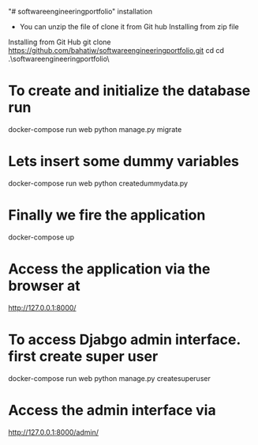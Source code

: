 "# softwareengineeringportfolio" 
installation
- You can unzip the file of clone it from Git hub
Installing from zip file

Installing from Git Hub
git clone https://github.com/bahatiw/softwareengineeringportfolio.git
cd  cd .\softwareengineeringportfolio\
# To create and initialize the database run
docker-compose run web python manage.py migrate
# Lets insert some dummy variables 
docker-compose run web python createdummydata.py
# Finally we fire the application
 docker-compose up

# Access the application via the browser at
http://127.0.0.1:8000/

# To access Djabgo admin interface. first create super user
docker-compose run web python manage.py createsuperuser
# Access the admin interface via
http://127.0.0.1:8000/admin/